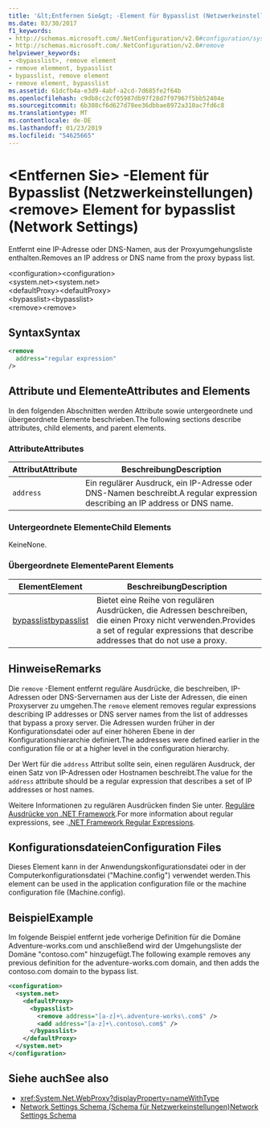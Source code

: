 ```yaml
---
title: '&lt;Entfernen Sie&gt; -Element für Bypasslist (Netzwerkeinstellungen)'
ms.date: 03/30/2017
f1_keywords:
- http://schemas.microsoft.com/.NetConfiguration/v2.0#configuration/system.net/defaultProxy/bypasslist/remove
- http://schemas.microsoft.com/.NetConfiguration/v2.0#remove
helpviewer_keywords:
- <bypasslist>, remove element
- remove elemment, bypasslist
- bypasslist, remove element
- remove element, bypasslist
ms.assetid: 61dcfb4a-e3d9-4abf-a2cd-7d685fe2f64b
ms.openlocfilehash: c9db8cc2cf05987db97f28d7f97967f5bb52404e
ms.sourcegitcommit: 6b308cf6d627d78ee36dbbae8972a310ac7fd6c8
ms.translationtype: MT
ms.contentlocale: de-DE
ms.lasthandoff: 01/23/2019
ms.locfileid: "54625665"
---
```

# <a name="ltremovegt-element-for-bypasslist-network-settings"></a><span data-ttu-id="94a98-102">&lt;Entfernen Sie&gt; -Element für Bypasslist (Netzwerkeinstellungen)</span><span class="sxs-lookup"><span data-stu-id="94a98-102">&lt;remove&gt; Element for bypasslist (Network Settings)</span></span>
<span data-ttu-id="94a98-103">Entfernt eine IP-Adresse oder DNS-Namen, aus der Proxyumgehungsliste enthalten.</span><span class="sxs-lookup"><span data-stu-id="94a98-103">Removes an IP address or DNS name from the proxy bypass list.</span></span>  
  
 <span data-ttu-id="94a98-104">\<configuration></span><span class="sxs-lookup"><span data-stu-id="94a98-104">\<configuration></span></span>  
<span data-ttu-id="94a98-105">\<system.net></span><span class="sxs-lookup"><span data-stu-id="94a98-105">\<system.net></span></span>  
<span data-ttu-id="94a98-106">\<defaultProxy></span><span class="sxs-lookup"><span data-stu-id="94a98-106">\<defaultProxy></span></span>  
<span data-ttu-id="94a98-107">\<bypasslist></span><span class="sxs-lookup"><span data-stu-id="94a98-107">\<bypasslist></span></span>  
<span data-ttu-id="94a98-108">\<remove></span><span class="sxs-lookup"><span data-stu-id="94a98-108">\<remove></span></span>  
  
## <a name="syntax"></a><span data-ttu-id="94a98-109">Syntax</span><span class="sxs-lookup"><span data-stu-id="94a98-109">Syntax</span></span>  
  
```xml  
<remove   
  address="regular expression"   
/>
```  
  
## <a name="attributes-and-elements"></a><span data-ttu-id="94a98-110">Attribute und Elemente</span><span class="sxs-lookup"><span data-stu-id="94a98-110">Attributes and Elements</span></span>  
 <span data-ttu-id="94a98-111">In den folgenden Abschnitten werden Attribute sowie untergeordnete und übergeordnete Elemente beschrieben.</span><span class="sxs-lookup"><span data-stu-id="94a98-111">The following sections describe attributes, child elements, and parent elements.</span></span>  
  
### <a name="attributes"></a><span data-ttu-id="94a98-112">Attribute</span><span class="sxs-lookup"><span data-stu-id="94a98-112">Attributes</span></span>  
  
|<span data-ttu-id="94a98-113">**Attribut**</span><span class="sxs-lookup"><span data-stu-id="94a98-113">**Attribute**</span></span>|<span data-ttu-id="94a98-114">**Beschreibung**</span><span class="sxs-lookup"><span data-stu-id="94a98-114">**Description**</span></span>|  
|-------------------|---------------------|  
|`address`|<span data-ttu-id="94a98-115">Ein regulärer Ausdruck, ein IP-Adresse oder DNS-Namen beschreibt.</span><span class="sxs-lookup"><span data-stu-id="94a98-115">A regular expression describing an IP address or DNS name.</span></span>|  
  
### <a name="child-elements"></a><span data-ttu-id="94a98-116">Untergeordnete Elemente</span><span class="sxs-lookup"><span data-stu-id="94a98-116">Child Elements</span></span>  
 <span data-ttu-id="94a98-117">Keine</span><span class="sxs-lookup"><span data-stu-id="94a98-117">None.</span></span>  
  
### <a name="parent-elements"></a><span data-ttu-id="94a98-118">Übergeordnete Elemente</span><span class="sxs-lookup"><span data-stu-id="94a98-118">Parent Elements</span></span>  
  
|<span data-ttu-id="94a98-119">**Element**</span><span class="sxs-lookup"><span data-stu-id="94a98-119">**Element**</span></span>|<span data-ttu-id="94a98-120">**Beschreibung**</span><span class="sxs-lookup"><span data-stu-id="94a98-120">**Description**</span></span>|  
|-----------------|---------------------|  
|[<span data-ttu-id="94a98-121">bypasslist</span><span class="sxs-lookup"><span data-stu-id="94a98-121">bypasslist</span></span>](../../../../../docs/framework/configure-apps/file-schema/network/bypasslist-element-network-settings.md)|<span data-ttu-id="94a98-122">Bietet eine Reihe von regulären Ausdrücken, die Adressen beschreiben, die einen Proxy nicht verwenden.</span><span class="sxs-lookup"><span data-stu-id="94a98-122">Provides a set of regular expressions that describe addresses that do not use a proxy.</span></span>|  
  
## <a name="remarks"></a><span data-ttu-id="94a98-123">Hinweise</span><span class="sxs-lookup"><span data-stu-id="94a98-123">Remarks</span></span>  
 <span data-ttu-id="94a98-124">Die `remove` -Element entfernt reguläre Ausdrücke, die beschreiben, IP-Adressen oder DNS-Servernamen aus der Liste der Adressen, die einen Proxyserver zu umgehen.</span><span class="sxs-lookup"><span data-stu-id="94a98-124">The `remove` element removes regular expressions describing IP addresses or DNS server names from the list of addresses that bypass a proxy server.</span></span> <span data-ttu-id="94a98-125">Die Adressen wurden früher in der Konfigurationsdatei oder auf einer höheren Ebene in der Konfigurationshierarchie definiert.</span><span class="sxs-lookup"><span data-stu-id="94a98-125">The addresses were defined earlier in the configuration file or at a higher level in the configuration hierarchy.</span></span>  
  
 <span data-ttu-id="94a98-126">Der Wert für die `address` Attribut sollte sein, einen regulären Ausdruck, der einen Satz von IP-Adressen oder Hostnamen beschreibt.</span><span class="sxs-lookup"><span data-stu-id="94a98-126">The value for the `address` attribute should be a regular expression that describes a set of IP addresses or host names.</span></span>  
  
 <span data-ttu-id="94a98-127">Weitere Informationen zu regulären Ausdrücken finden Sie unter. [Reguläre Ausdrücke von .NET Framework](../../../../../docs/standard/base-types/regular-expressions.md).</span><span class="sxs-lookup"><span data-stu-id="94a98-127">For more information about regular expressions, see .[.NET Framework Regular Expressions](../../../../../docs/standard/base-types/regular-expressions.md).</span></span>  
  
## <a name="configuration-files"></a><span data-ttu-id="94a98-128">Konfigurationsdateien</span><span class="sxs-lookup"><span data-stu-id="94a98-128">Configuration Files</span></span>  
 <span data-ttu-id="94a98-129">Dieses Element kann in der Anwendungskonfigurationsdatei oder in der Computerkonfigurationsdatei ("Machine.config") verwendet werden.</span><span class="sxs-lookup"><span data-stu-id="94a98-129">This element can be used in the application configuration file or the machine configuration file (Machine.config).</span></span>  
  
## <a name="example"></a><span data-ttu-id="94a98-130">Beispiel</span><span class="sxs-lookup"><span data-stu-id="94a98-130">Example</span></span>  
 <span data-ttu-id="94a98-131">Im folgende Beispiel entfernt jede vorherige Definition für die Domäne Adventure-works.com und anschließend wird der Umgehungsliste der Domäne "contoso.com" hinzugefügt.</span><span class="sxs-lookup"><span data-stu-id="94a98-131">The following example removes any previous definition for the adventure-works.com domain, and then adds the contoso.com domain to the bypass list.</span></span>  
  
```xml  
<configuration>  
  <system.net>  
    <defaultProxy>  
      <bypasslist>  
        <remove address="[a-z]+\.adventure-works\.com$" />  
        <add address="[a-z]+\.contoso\.com$" />  
      </bypasslist>  
    </defaultProxy>  
  </system.net>  
</configuration>  
```  
  
## <a name="see-also"></a><span data-ttu-id="94a98-132">Siehe auch</span><span class="sxs-lookup"><span data-stu-id="94a98-132">See also</span></span>
- <xref:System.Net.WebProxy?displayProperty=nameWithType>
- [<span data-ttu-id="94a98-133">Network Settings Schema (Schema für Netzwerkeinstellungen)</span><span class="sxs-lookup"><span data-stu-id="94a98-133">Network Settings Schema</span></span>](../../../../../docs/framework/configure-apps/file-schema/network/index.md)
